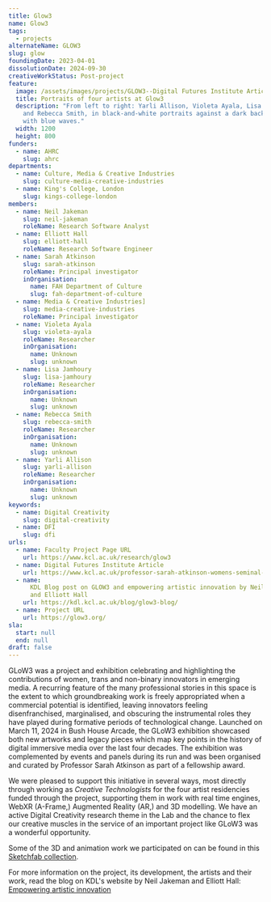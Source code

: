 ```yaml
---
title: Glow3
name: Glow3
tags:
  - projects
alternateName: GLOW3
slug: glow
foundingDate: 2023-04-01
dissolutionDate: 2024-09-30
creativeWorkStatus: Post-project
feature:
  image: /assets/images/projects/GLOW3--Digital Futures Institute Article.jpg
  title: Portraits of four artists at Glow3
  description: "From left to right: Yarli Allison, Violeta Ayala, Lisa Jamhoury,
    and Rebecca Smith, in black-and-white portraits against a dark background
    with blue waves."
  width: 1200
  height: 800
funders:
  - name: AHRC
    slug: ahrc
departments:
  - name: Culture, Media & Creative Industries
    slug: culture-media-creative-industries
  - name: King's College, London
    slug: kings-college-london
members:
  - name: Neil Jakeman
    slug: neil-jakeman
    roleName: Research Software Analyst
  - name: Elliott Hall
    slug: elliott-hall
    roleName: Research Software Engineer
  - name: Sarah Atkinson
    slug: sarah-atkinson
    roleName: Principal investigator
    inOrganisation:
      name: FAH Department of Culture
      slug: fah-department-of-culture
  - name: Media & Creative Industries]
    slug: media-creative-industries
    roleName: Principal investigator
  - name: Violeta Ayala
    slug: violeta-ayala
    roleName: Researcher
    inOrganisation:
      name: Unknown
      slug: unknown
  - name: Lisa Jamhoury
    slug: lisa-jamhoury
    roleName: Researcher
    inOrganisation:
      name: Unknown
      slug: unknown
  - name: Rebecca Smith
    slug: rebecca-smith
    roleName: Researcher
    inOrganisation:
      name: Unknown
      slug: unknown
  - name: Yarli Allison
    slug: yarli-allison
    roleName: Researcher
    inOrganisation:
      name: Unknown
      slug: unknown
keywords:
  - name: Digital Creativity
    slug: digital-creativity
  - name: DFI
    slug: dfi
urls:
  - name: Faculty Project Page URL
    url: https://www.kcl.ac.uk/research/glow3
  - name: Digital Futures Institute Article
    url: https://www.kcl.ac.uk/professor-sarah-atkinson-womens-seminal-contributions-in-creative-tech-are-often-hidden
  - name:
      KDL Blog post on GLOW3 and empowering artistic innovation by Neil Jakeman
      and Elliott Hall
    url: https://kdl.kcl.ac.uk/blog/glow3-blog/
  - name: Project URL
    url: https://glow3.org/
sla:
  start: null
  end: null
draft: false
---
```


GLoW3 was a project and exhibition celebrating and highlighting the contributions of women, trans and non-binary innovators in emerging media. A recurring feature of the many professional stories in this space is the extent to which groundbreaking work is freely appropriated when a commercial potential is identified, leaving innovators feeling disenfranchised, marginalised, and obscuring the instrumental roles they have played during formative periods of technological change. Launched on March 11, 2024 in Bush House Arcade, the GLoW3 exhibition showcased both new artworks and legacy pieces which map key points in the history of digital immersive media over the last four decades. The exhibition was complemented by events and panels during its run and was been organised and curated by Professor Sarah Atkinson as part of a fellowship award.

We were pleased to support this initiative in several ways, most directly through working as _Creative Technologists_ for the four artist residencies funded through the project, supporting them in work with real time engines, WebXR (A-Frame,) Augmented Reality (AR,) and 3D modelling. We have an active Digital Creativity research theme in the Lab and the chance to flex our creative muscles in the service of an important project like GLoW3 was a wonderful opportunity.

Some of the 3D and animation work we participated on can be found in this [Sketchfab collection](https://skfb.ly/oUSJF).

For more information on the project, its development, the artists and their work, read the blog on KDL's website by Neil Jakeman and Elliott Hall: [Empowering artistic innovation](https://kdl.kcl.ac.uk/blog/glow3-blog/)
